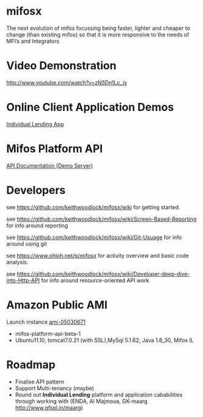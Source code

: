 mifosx
======

The next evolution of mifos focussing being faster, lighter and cheaper to change (than existing mifos) so that it is more responsive to the needs of MFI’s and Integrators

Video Demonstration
===============

http://www.youtube.com/watch?v=zN5Dn1Lc_js

Online Client Application Demos
=============================

<a target="_blank" href="https://ec2-46-137-62-163.eu-west-1.compute.amazonaws.com:8443/mifosng-individual-lending-app" title="Client apps: Individual Lending">Individual Lending App</a>

Mifos Platform API
=====================

<a target="_blank" href="https://ec2-46-137-62-163.eu-west-1.compute.amazonaws.com:8443/api-docs/apiLive.htm" title="mifos platform api beta 1">API Documentation (Demo Server)</a>

Developers
==========

see https://github.com/keithwoodlock/mifosx/wiki for getting started.

see https://github.com/keithwoodlock/mifosx/wiki/Screen-Based-Reporting for info around reporting

see https://github.com/keithwoodlock/mifosx/wiki/Git-Usuage for info around using git

see https://www.ohloh.net/p/mifosx for activity overview and basic code analysis.

see https://github.com/keithwoodlock/mifosx/wiki/Developer-deep-dive-into-Http-API for info around resource-oriented API work

Amazon Public AMI
=================

Launch instance <a target="_blank" href="https://console.aws.amazon.com/ec2/home?region=eu-west-1#launchAmi=ami-05030671" title="mifos platform api beta 1">ami-05030671</a>

 - mifos-platform-api-beta-1
 - Ubuntu11.10, tomcat7.0.21 (with SSL),MySql 5.1.62, Java 1.6_30, Mifos IL


Roadmap
==============
 - Finalise API pattern
 - Support Multi-tenancy (maybe)
 - Round out **Individual Lending** platform and application cababilities through working with (ENDA, Al Majmoua, GK-maarg http://www.gfspl.in/maarg)
